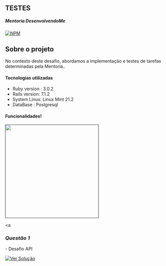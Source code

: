 ## TESTES

##### Mentoria DesenvolvendoMe 
[![NPM](https://img.shields.io/npm/l/react)](https://github.com/AngeloSouza1/Mentorship_Project/blob/develop/LICENSE)

## Sobre o projeto
No contexto deste desafio, abordamos a implementação e testes de tarefas determinadas pela Mentoria..<br>

#### Tecnologias utilizadas
- Ruby version : 3.0.2 
- Rails version: 7.1.2
- System Linux:  Linux Mint 21.2
- DataBase : Postgresql


#### Funcionalidades!
<a href="">
  <img src="" width="300">
</a>

<a






### *Questão 1*
 <p align="left"> 
 - Desafio API
</p>
<p> 
   <a href="https://github.com/AngeloSouza1/TT4/issues/">
       <img src="https://img.shields.io/badge/Ver%20Solução-darkblue" alt="Ver Solução">
    </a>


     


